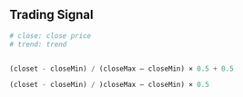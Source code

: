 ## Trading Signal
```python
# close: close price 
# trend: trend  


(closet - closeMin) / (closeMax – closeMin) × 0.5 + 0.5

(closet - closeMin) / )closeMax – closeMin) × 0.5


